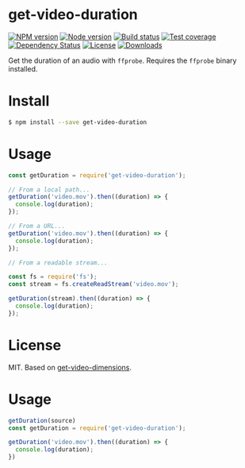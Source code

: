 
# get-video-duration

[![NPM version][npm-image]][npm-url]
[![Node version][node-image]][node-url]
[![Build status][travis-image]][travis-url]
[![Test coverage][coveralls-image]][coveralls-url]
[![Dependency Status][david-image]][david-url]
[![License][license-image]][license-url]
[![Downloads][downloads-image]][downloads-url]

Get the duration of an audio with `ffprobe`.
Requires the `ffprobe` binary installed.

# Install

```bash
$ npm install --save get-video-duration
```

# Usage

```js
const getDuration = require('get-video-duration');

// From a local path...
getDuration('video.mov').then((duration) => {
  console.log(duration);
});

// From a URL...
getDuration('video.mov').then((duration) => {
  console.log(duration);
});

// From a readable stream...

const fs = require('fs');
const stream = fs.createReadStream('video.mov');

getDuration(stream).then((duration) => {
  console.log(duration);
});
```

# License

MIT. Based on [get-video-dimensions](https://github.com/mgmtio/get-video-dimensions).

# Usage

```js
getDuration(source)
const getDuration = require('get-video-duration');

getDuration('video.mov').then((duration) => {
  console.log(duration);
})
```

[npm-image]: https://img.shields.io/npm/v/get-video-duration.svg
[npm-url]: https://npmjs.org/package/get-video-duration
[node-image]: https://img.shields.io/node/v/get-video-duration.svg
[node-url]: https://npmjs.org/package/get-video-duration
[travis-image]: https://img.shields.io/travis/caffco/get-video-duration.svg
[travis-url]: https://travis-ci.org/caffco/get-video-duration
[coveralls-image]: https://img.shields.io/coveralls/caffco/get-video-duration.svg
[coveralls-url]: https://coveralls.io/r/caffco/get-video-duration
[david-image]: http://img.shields.io/david/caffco/get-video-duration.svg
[david-url]: https://david-dm.org/caffco/get-video-duration
[license-image]: http://img.shields.io/npm/l/get-video-duration.svg
[license-url]: LICENSE
[downloads-image]: http://img.shields.io/npm/dm/get-video-duration.svg
[downloads-url]: https://npmjs.org/package/get-video-duration
